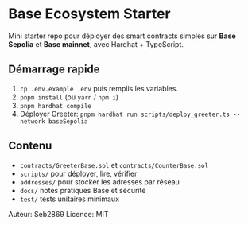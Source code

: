 # Base Ecosystem Starter

Mini starter repo pour déployer des smart contracts simples sur **Base Sepolia** et **Base mainnet**, avec Hardhat + TypeScript.

## Démarrage rapide
1. `cp .env.example .env` puis remplis les variables.
2. `pnpm install` (ou `yarn` / `npm i`)
3. `pnpm hardhat compile`
4. Déployer Greeter: `pnpm hardhat run scripts/deploy_greeter.ts --network baseSepolia`

## Contenu
- `contracts/GreeterBase.sol` et `contracts/CounterBase.sol`
- `scripts/` pour déployer, lire, vérifier
- `addresses/` pour stocker les adresses par réseau
- `docs/` notes pratiques Base et sécurité
- `test/` tests unitaires minimaux

Auteur: Seb2869
Licence: MIT
